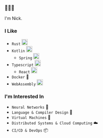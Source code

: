 ### 🍥🍜🦐

I'm Nick.

### I Like
- `Rust` <img height="20" src="https://rustacean.net/assets/cuddlyferris.svg">
- `Kotlin` <img height="20" src="https://img.icons8.com/color/48/000000/kotlin.png">
  - `Spring` <img height="20" alt="spring-icon" src="https://spring.io/images/favicon-9d25009f65637a49ac8d91eb1cf7b75e.ico">
- `Typescript` <img height="20" src="https://img.icons8.com/color/48/000000/typescript.png">
  - `React` <img height="20" alt="React-icon" src="https://upload.wikimedia.org/wikipedia/commons/thumb/a/a7/React-icon.svg/512px-React-icon.svg.png">
- `Docker` 🐳
- `WebAssembly` <img height="20" alt="WebAssembly Logo" src="https://upload.wikimedia.org/wikipedia/commons/thumb/1/1f/WebAssembly_Logo.svg/32px-WebAssembly_Logo.svg.png">

### I'm Interested In
- `Neural Networks` 🧠
- `Language & Compiler Design` 🔨
- `Virtual Machines` 💾
- `Distributed Systems & Cloud Computing` ☁️
- `CI/CD & DevOps` 📦
